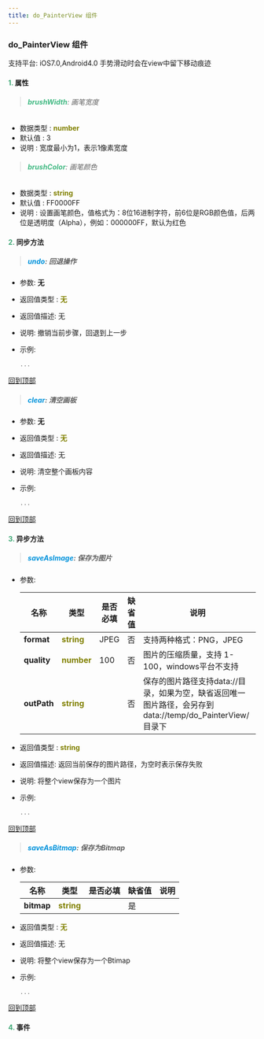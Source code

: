 ```yaml
---
title: do_PainterView 组件
---
```


### do_PainterView 组件

 支持平台: iOS7.0,Android4.0
 手势滑动时会在view中留下移动痕迹

#### <font color ='#40A977'>**1.**</font> 属性

>###### <font color ='#42b983'>**brushWidth**</font>: 画笔宽度

- 数据类型 : <font color ='#808000'>**number**</font>
- 默认值 : 3
- 说明 : 宽度最小为1，表示1像素宽度

>###### <font color ='#42b983'>**brushColor**</font>: 画笔颜色

- 数据类型 : <font color ='#808000'>**string**</font>
- 默认值 : FF0000FF
- 说明 : 设置画笔颜色，值格式为：8位16进制字符，前6位是RGB颜色值，后两位是透明度（Alpha），例如：000000FF，默认为红色

#### <font color ='#40A977'>**2.**</font> 同步方法

>##### <font color ='#0092db'>**undo**</font>: 回退操作

- 参数: **无**
- 返回值类型 : <font color ='#808000'>**无**</font>
- 返回值描述: 无
- 说明: 撤销当前步骤，回退到上一步
- 示例:

  ```javascript
  ...

  ```

[回到顶部](#top)

>##### <font color ='#0092db'>**clear**</font>: 清空画板

- 参数: **无**
- 返回值类型 : <font color ='#808000'>**无**</font>
- 返回值描述: 无
- 说明: 清空整个画板内容
- 示例:

  ```javascript
  ...

  ```

[回到顶部](#top)

#### <font color ='#40A977'>**3.**</font> 异步方法

>##### <font color ='#0092db'>**saveAsImage**</font>: 保存为图片

- 参数:

  名称 | 类型 |是否必填|缺省值|说明
  ---- |-------------  |--------------|--------|------
  **format** |<font color ='#808000'>**string**</font> | JPEG | 否|支持两种格式：PNG，JPEG
  **quality** |<font color ='#808000'>**number**</font> | 100 | 否|图片的压缩质量，支持 1-100，windows平台不支持
  **outPath** |<font color ='#808000'>**string**</font> |  | 否|保存的图片路径支持data://目录，如果为空，缺省返回唯一图片路径，会另存到data://temp/do_PainterView/目录下
- 返回值类型 : <font color ='#808000'>**string**</font>
- 返回值描述: 返回当前保存的图片路径，为空时表示保存失败
- 说明: 将整个view保存为一个图片
- 示例:

  ```javascript
  ...

  ```

[回到顶部](#top)

>##### <font color ='#0092db'>**saveAsBitmap**</font>: 保存为Bitmap

- 参数:

  名称 | 类型 |是否必填|缺省值|说明
  ---- |-------------  |--------------|--------|------
  **bitmap** |<font color ='#808000'>**string**</font> |  | 是|
- 返回值类型 : <font color ='#808000'>**无**</font>
- 返回值描述: 无
- 说明: 将整个view保存为一个Btimap
- 示例:

  ```javascript
  ...

  ```

[回到顶部](#top)


#### <font color ='#40A977'>**4.**</font> 事件


